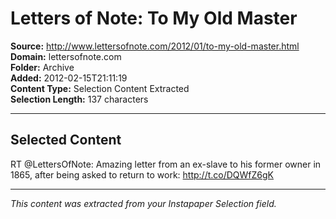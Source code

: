 # Letters of Note: To My Old Master

**Source:** http://www.lettersofnote.com/2012/01/to-my-old-master.html  
**Domain:** lettersofnote.com  
**Folder:** Archive  
**Added:** 2012-02-15T21:11:19  
**Content Type:** Selection Content Extracted  
**Selection Length:** 137 characters  


---

## Selected Content

RT @LettersOfNote: Amazing letter from an ex-slave to his former owner in 1865, after being asked to return to work: http://t.co/DQWfZ6gK

---

*This content was extracted from your Instapaper Selection field.*